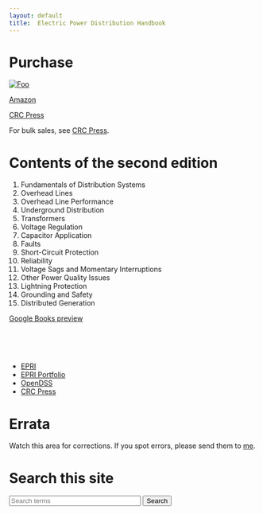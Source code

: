 ```yaml
---
layout: default
title:  Electric Power Distribution Handbook
---
```


<!-- This is the main support site for the *Electric Power Distribution Handbook*. -->


<div class='row'>
<div class='col-md-4'>

<h1 id='purchase'>Purchase</h1>

<p>
<a href="http://www.amazon.com/gp/product/1466598654/ref=as_li_tf_tl?ie=UTF8&camp=1789&creative=9325&creativeASIN=1466598654&linkCode=as2&tag=electpowerd0e-20">
<img alt='Foo' src='/images/9781466598652.jpg' /></a>
</p>

<p>
<a href="http://www.amazon.com/gp/product/1466598654/ref=as_li_tf_tl?ie=UTF8&camp=1789&creative=9325&creativeASIN=1466598654&linkCode=as2&tag=electpowerd0e-20">
Amazon
</a></p>

<p><a href='http://www.crcpress.com/product/isbn/9781466598652'>CRC Press</a></p>

<p>For bulk sales, see <a href='http://www.crcpress.com/contactus/ussales'>CRC Press</a>.</p>
</div>


<div class='col-md-6'>
<h1>Contents of the second edition</h1>

<ol>
<li>Fundamentals of Distribution Systems</li>
<li>Overhead Lines</li>
<li>Overhead Line Performance</li>
<li>Underground Distribution</li>
<li>Transformers</li>
<li>Voltage Regulation</li>
<li>Capacitor Application</li>
<li>Faults</li>
<li>Short-Circuit Protection</li>
<li>Reliability</li>
<li>Voltage Sags and Momentary Interruptions</li>
<li>Other Power Quality Issues</li>
<li>Lightning Protection</li>
<li>Grounding and Safety</li>
<li>Distributed Generation</li>
</ol>

<p><a href='http://books.google.com/books?id=fOsxAwAAQBAJ&printsec=frontcover#v=onepage&q&f=false'>Google Books preview</a></p>

</div>

<br/>
<br/>
<br/>

<div class="col-md-2 navbar my-sidebar">

<ul class="nav nav-stacked">

<li><a href='http://www.epri.com'>EPRI</a></li>

<li><a href='http://portfolio.epri.com/ProgramTab.aspx?sId=pdu&amp;rId=265&amp;pId=7644'>EPRI Portfolio</a></li>

<li><a href='http://smartgrid.epri.com/SimulationTool.aspx'>OpenDSS</a></li>

<li><a href='http://www.crcpress.com'>CRC Press</a></li>
</ul>
</div>


</div>


<h1>Errata</h1>

<p>
Watch this area for corrections. If you spot errors, please send them
to <a href='mailto:tshort@epri.com'>me</a>.
</p>

<h1>Search this site</h1>

<!-- <div class="col-md-9"> -->
<!-- <script> -->
<!--   (function() { -->
<!--     var cx = '016580382179354871490:lcse729k4hg'; -->
<!--     var gcse = document.createElement('script'); -->
<!--     gcse.type = 'text/javascript'; -->
<!--     gcse.async = true; -->
<!--     gcse.src = (document.location.protocol == 'https:' ? 'https:' : 'http:') + -->
<!--         '//www.google.com/cse/cse.js?cx=' + cx; -->
<!--     var s = document.getElementsByTagName('script')[0]; -->
<!--     s.parentNode.insertBefore(gcse, s); -->
<!--   })(); -->
<!-- </script> -->
<!-- <gcse:search></gcse:search> -->
<!-- </div> -->

<div class="col-md-9">
<form action="http://www.google.com/cse" id="cse-search-box">
    <input type="hidden" name="cx" value="016580382179354871490:lcse729k4hg" />
    <input type="hidden" name="ie" value="UTF-8" />
    <input type="search" id="search-field" name="q"  value="" placeholder="Search terms" autosave="plug_srch" results="5" tabindex="1" size="30" />
    <input type="submit" value="Search" /> 
</form> 
</div>
